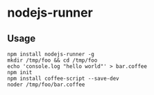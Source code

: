 # nodejs-runner

## Usage

```
npm install nodejs-runner -g
mkdir /tmp/foo && cd /tmp/foo
echo 'console.log "hello world"' > bar.coffee
npm init
npm install coffee-script --save-dev
noder /tmp/foo/bar.coffee
```
